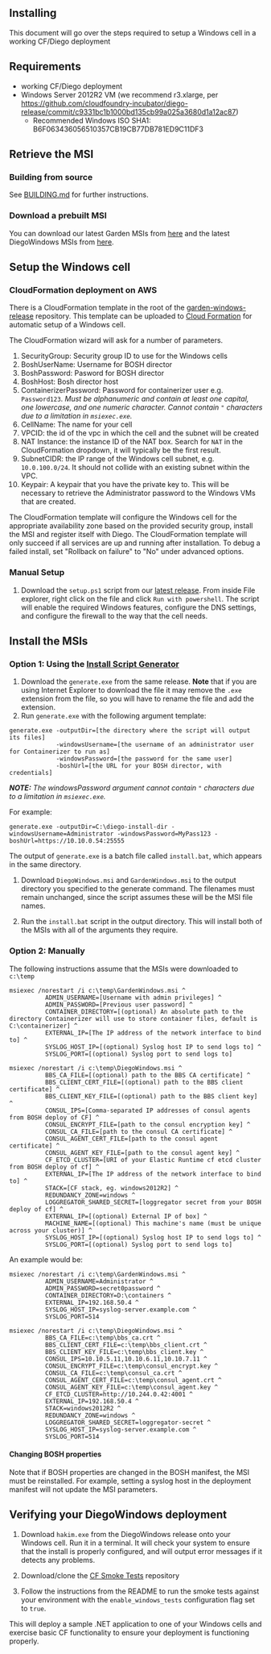 ## Installing

This document will go over the steps required to setup a Windows cell in a
working CF/Diego deployment

## Requirements

- working CF/Diego deployment
- Windows Server 2012R2 VM (we recommend r3.xlarge, per https://github.com/cloudfoundry-incubator/diego-release/commit/c9331bc1b1000bd135cb99a025a3680d1a12ac87)
  - Recommended Windows ISO SHA1: B6F063436056510357CB19CB77DB781ED9C11DF3

## Retrieve the MSI

### Building from source

See [BUILDING.md](BUILDING.md) for further instructions.

### Download a prebuilt MSI

You can download our latest Garden MSIs from
[here](https://github.com/cloudfoundry-incubator/garden-windows-release/releases/latest)
and the latest DiegoWindows MSIs from
[here](https://github.com/cloudfoundry-incubator/diego-windows-release/releases/latest).

## Setup the Windows cell

### CloudFormation deployment on AWS

There is a CloudFormation template in the root of the
[garden-windows-release](https://github.com/cloudfoundry-incubator/diego-windows-release/)
repository. This template can be uploaded to [Cloud
Formation](https://console.aws.amazon.com/cloudformation/home) for automatic
setup of a Windows cell.

The CloudFormation wizard will ask for a number of parameters.

1. SecurityGroup: Security group ID to use for the Windows cells
1. BoshUserName: Username for BOSH director
1. BoshPassword: Pasword for BOSH director
1. BoshHost: Bosh director host
1. ContainerizerPassword: Password for containerizer user e.g. `Password123`. _Must be alphanumeric and contain at least one capital, one lowercase, and one numeric character. Cannot contain `"` characters due to a limitation in `msiexec.exe`._
1. CellName: The name for your cell
1. VPCID: the id of the vpc in which the cell and the subnet will be created
1. NAT Instance: the instance ID of the NAT box. Search for `NAT` in the CloudFormation dropdown, it will typically be the first result.
1. SubnetCIDR: the IP range of the Windows cell subnet, e.g. `10.0.100.0/24`. It should not collide with an existing subnet within the VPC.
1. Keypair: A keypair that you have the private key to. This will be necessary to retrieve the Administrator password to the Windows VMs that are created.

The CloudFormation template will configure the Windows cell for the
appropriate availability zone based on the provided security group, install the
MSI and register itself with Diego. The CloudFormation template will only
succeed if all services are up and running after installation. To debug a
failed install, set "Rollback on failure" to "No" under advanced options.

### Manual Setup

1. Download the `setup.ps1` script from
our [latest release](https://github.com/cloudfoundry-incubator/diego-windows-release/releases/latest).
From inside File explorer, right click on the file and click `Run with powershell`.
The script will enable the required Windows features, 
configure the DNS settings, and configure the firewall to the way that the cell needs.

## Install the MSIs

### Option 1: Using the [Install Script Generator](https://github.com/cloudfoundry-incubator/greenhouse-install-script-generator)

1. Download the `generate.exe` from the same release. **Note** that if you are using Internet Explorer to download the file it may remove the `.exe` extension from the file, so you will have to rename the file and add the extension.
2. Run `generate.exe` with the following argument template:

```
generate.exe -outputDir=[the directory where the script will output its files]
             -windowsUsername=[the username of an administrator user for Containerizer to run as]
             -windowsPassword=[the password for the same user] 
             -boshUrl=[the URL for your BOSH director, with credentials]
```

_**NOTE:** The windowsPassword argument cannot contain `"` characters due to a limitation in `msiexec.exe`._

For example:

```
generate.exe -outputDir=C:\diego-install-dir -windowsUsername=Administrator -windowsPassword=MyPass123 -boshUrl=https://10.10.0.54:25555
```

The output of `generate.exe` is a batch file called `install.bat`, which appears in the same directory.


1. Download `DiegoWindows.msi` and `GardenWindows.msi` to the output directory
you specified to the generate command. The filenames must remain unchanged, 
since the script assumes these will be the MSI file names.

1. Run the `install.bat` script in the output directory. This will install
both of the MSIs with all of the arguments they require.

### Option 2: Manually

The following instructions assume that the MSIs were downloaded to `c:\temp`

```
msiexec /norestart /i c:\temp\GardenWindows.msi ^
          ADMIN_USERNAME=[Username with admin privileges] ^
          ADMIN_PASSWORD=[Previous user password] ^
          CONTAINER_DIRECTORY=[(optional) An absolute path to the directory Containerizer will use to store container files, default is C:\containerizer] ^
          EXTERNAL_IP=[The IP address of the network interface to bind to] ^
          SYSLOG_HOST_IP=[(optional) Syslog host IP to send logs to] ^
          SYSLOG_PORT=[(optional) Syslog port to send logs to]

msiexec /norestart /i c:\temp\DiegoWindows.msi ^
          BBS_CA_FILE=[(optional) path to the BBS CA certificate] ^
          BBS_CLIENT_CERT_FILE=[(optional) path to the BBS client certificate] ^
          BBS_CLIENT_KEY_FILE=[(optional) path to the BBS client key] ^
          CONSUL_IPS=[Comma-separated IP addresses of consul agents from BOSH deploy of CF] ^
          CONSUL_ENCRYPT_FILE=[path to the consul encryption key] ^
          CONSUL_CA_FILE=[path to the consul CA certificate] ^
          CONSUL_AGENT_CERT_FILE=[path to the consul agent certificate] ^
          CONSUL_AGENT_KEY_FILE=[path to the consul agent key] ^
          CF_ETCD_CLUSTER=[URI of your Elastic Runtime cf etcd cluster from BOSH deploy of cf] ^
          EXTERNAL_IP=[The IP address of the network interface to bind to] ^
          STACK=[CF stack, eg. windows2012R2] ^
          REDUNDANCY_ZONE=windows ^
          LOGGREGATOR_SHARED_SECRET=[loggregator secret from your BOSH deploy of cf] ^
          EXTERNAL_IP=[(optional) External IP of box] ^
          MACHINE_NAME=[(optional) This machine's name (must be unique across your cluster)] ^
          SYSLOG_HOST_IP=[(optional) Syslog host IP to send logs to] ^
          SYSLOG_PORT=[(optional) Syslog port to send logs to]
```

An example would be:

```
msiexec /norestart /i c:\temp\GardenWindows.msi ^
          ADMIN_USERNAME=Administrator ^
          ADMIN_PASSWORD=secret0password ^
          CONTAINER_DIRECTORY=D:\containers ^
          EXTERNAL_IP=192.168.50.4 ^
          SYSLOG_HOST_IP=syslog-server.example.com ^
          SYSLOG_PORT=514

msiexec /norestart /i c:\temp\DiegoWindows.msi ^
          BBS_CA_FILE=c:\temp\bbs_ca.crt ^
          BBS_CLIENT_CERT_FILE=c:\temp\bbs_client.crt ^
          BBS_CLIENT_KEY_FILE=c:\temp\bbs_client.key ^
          CONSUL_IPS=10.10.5.11,10.10.6.11,10.10.7.11 ^
          CONSUL_ENCRYPT_FILE=c:\temp\consul_encrypt.key ^
          CONSUL_CA_FILE=c:\temp\consul_ca.crt ^
          CONSUL_AGENT_CERT_FILE=c:\temp\consul_agent.crt ^
          CONSUL_AGENT_KEY_FILE=c:\temp\consul_agent.key ^
          CF_ETCD_CLUSTER=http://10.244.0.42:4001 ^
          EXTERNAL_IP=192.168.50.4 ^
          STACK=windows2012R2 ^
          REDUNDANCY_ZONE=windows ^
          LOGGREGATOR_SHARED_SECRET=loggregator-secret ^
          SYSLOG_HOST_IP=syslog-server.example.com ^
          SYSLOG_PORT=514
```

#### Changing BOSH properties

Note that if BOSH properties are changed in the BOSH manifest, the MSI must be
reinstalled. For example, setting a syslog host in the deployment manifest will
not update the MSI parameters.

## Verifying your DiegoWindows deployment

1. Download `hakim.exe` from the DiegoWindows release onto your Windows cell.
   Run it in a terminal. It will check your system to ensure that the install
   is properly configured, and will output error messages if it detects any
   problems.

1. Download/clone the [CF Smoke Tests](https://github.com/cloudfoundry/cf-smoke-tests) repository

1. Follow the instructions from the README to run the smoke tests against your
environment with the `enable_windows_tests` configuration flag set to `true`.

This will deploy a sample .NET application to one of your Windows cells and
exercise basic CF functionality to ensure your deployment is functioning
properly.
